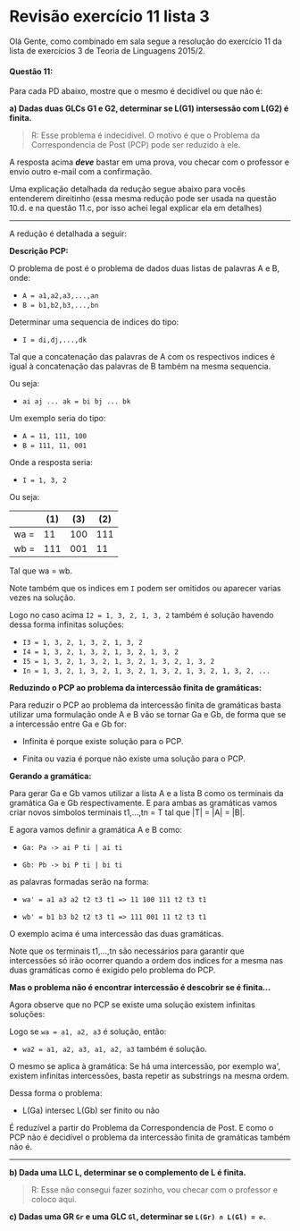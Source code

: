 # Revisão exercício 11 lista 3

Olá Gente, como combinado em sala segue a resolução do exercício 11 da lista de exercícios 3 de Teoria de Linguagens 2015/2.

#### Questão 11:

Para cada PD abaixo, mostre que o mesmo é decidível ou que não é:

**a) Dadas duas GLCs G1 e G2, determinar se L(G1) intersessão com L(G2) é finita.**

> R: Esse problema é indecidível. O motivo é que o Problema da Correspondencia de Post (PCP) pode ser reduzido à ele.

A resposta acima **_deve_** bastar em uma prova, vou checar com o professor e envio outro e-mail com a confirmação.

Uma explicação detalhada da redução segue abaixo para vocês entenderem direitinho
(essa mesma redução pode ser usada na questão 10.d. e na questão 11.c,
por isso achei legal explicar ela em detalhes)

---

A redução é detalhada a seguir:

**Descrição PCP:**

O problema de post é o problema de dados duas listas de palavras A e B, onde:

- `A = a1,a2,a3,...,an`
- `B = b1,b2,b3,...,bn`

Determinar uma sequencia de indices do tipo:

- `I = di,dj,...,dk`

Tal que a concatenação das palavras de A com os respectivos indices é igual à concatenação das palavras de B também na mesma sequencia.

Ou seja:

- `ai aj ... ak = bi bj ... bk`

Um exemplo seria do tipo:

- `A = 11, 111, 100`
- `B = 111, 11, 001`

Onde a resposta seria:

- `I = 1, 3, 2`

Ou seja:

|      | (1) | (3) | (2) |
|------|-----|-----|-----|
| wa = | 11  | 100 | 111 |
| wb = | 111 | 001 | 11  |

Tal que wa = wb.

Note também que os indices em `I` podem ser omitidos ou aparecer varias vezes na solução.

Logo no caso acima `I2 = 1, 3, 2, 1, 3, 2` também é solução havendo dessa forma infinitas soluções:

- `I3 = 1, 3, 2, 1, 3, 2, 1, 3, 2`
- `I4 = 1, 3, 2, 1, 3, 2, 1, 3, 2, 1, 3, 2`
- `I5 = 1, 3, 2, 1, 3, 2, 1, 3, 2, 1, 3, 2, 1, 3, 2`
- `In = 1, 3, 2, 1, 3, 2, 1, 3, 2, 1, 3, 2, 1, 3, 2, 1, 3, 2, ...`

**Reduzindo o PCP ao problema da intercessão finita de gramáticas:**

Para reduzir o PCP ao problema da intercessão finita de gramáticas
basta utilizar uma formulação onde A e B vão se tornar Ga e Gb,
de forma que se a intercessão entre Ga e Gb for:

- Infinita é porque existe solução para o PCP.

- Finita ou vazia é porque não existe uma solução para o PCP.

**Gerando a gramática:**

Para gerar Ga e Gb vamos utilizar a lista A e a lista B como os terminais da gramática Ga e Gb respectivamente.
E para ambas as gramáticas vamos criar novos simbolos terminais t1,...,tn = T tal que |T| = |A| = |B|.

E agora vamos definir a gramática A e B como:

- `Ga: Pa -> ai P ti | ai ti`

- `Gb: Pb -> bi P ti | bi ti`

as palavras formadas serão na forma:

- `wa' = a1 a3 a2 t2 t3 t1 => 11 100 111 t2 t3 t1`

- `wb' = b1 b3 b2 t2 t3 t1 => 111 001 11 t2 t3 t1`

O exemplo acima é uma intercessão das duas gramáticas.

Note que os terminais t1,...,tn são necessários para garantir que intercessões
só irão ocorrer quando a ordem dos indices for a mesma nas duas gramáticas
como é exigido pelo problema do PCP.

**Mas o problema não é encontrar intercessão é descobrir se é finita...**

Agora observe que no PCP se existe uma solução existem infinitas soluções:

Logo se `wa = a1, a2, a3` é solução, então:

- `wa2 = a1, a2, a3, a1, a2, a3` também é solução.

O mesmo se aplica à gramática: Se há uma intercessão, por exemplo wa',
existem infinitas intercessões, basta repetir as substrings na mesma ordem.

Dessa forma o problema:

- L(Ga) intersec L(Gb) ser finito ou não

É reduzível a partir do Problema da Correspondencia de Post. E como o PCP
não é decidível o problema da intercessão finita de gramáticas também não é.

---

**b) Dada uma LLC L, determinar se o complemento de L é finita.**

> R: Esse não consegui fazer sozinho, vou checar com o professor e coloco aqui.

**c) Dadas uma GR `Gr` e uma GLC `Gl`, determinar se `L(Gr) ∩ L(Gl) = ∅`.**




